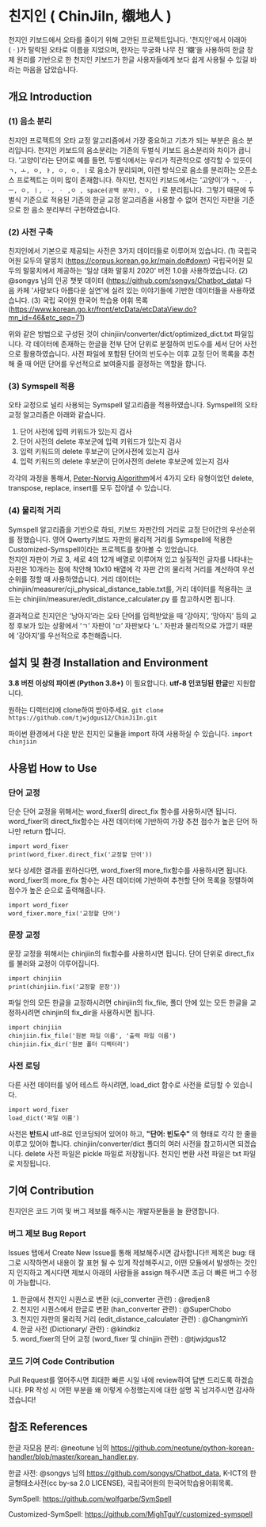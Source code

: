 # 친지인 ( ChinJiIn, 櫬地人 )
천지인 키보드에서 오타를 줄이기 위해 고안된 프로젝트입니다. 
'천지인'에서 아래아(ㆍ)가 탈락된 오타로 이름을 지었으며, 한자는 무궁화 나무 친 ‘櫬’을 사용하여 한글 창제 원리를 기반으로 한 천지인 키보드가 한글 사용자들에게 보다 쉽게 사용될 수 있길 바라는 마음을 담았습니다. 

## 개요 Introduction

### (1)  음소 분리

친지인 프로젝트의 오타 교정 알고리즘에서 가장 중요하고 기초가 되는 부분은 음소 분리입니다. 천지인 키보드의 음소분리는 기존의 두벌식 키보드 음소분리와 차이가 큽니다. 
 ‘고양이’라는 단어로 예를 들면, 두벌식에서는 우리가 직관적으로 생각할 수 있듯이 `ㄱ, ㅗ, ㅇ, ㅑ, ㅇ, ㅇ, ㅣ`로 음소가 분리되며, 이런 방식으로 음소를 분리하는 오픈소스 프로젝트는 이미 많이 존재합니다. 
 하지만, 천지인 키보드에서는 ‘고양이’가 `ㄱ, ㆍ, ㅡ, ㅇ, ㅣ, ㆍ, ㆍ ,ㅇ , space(공백 문자), ㅇ, ㅣ`로 분리됩니다. 그렇기 때문에 두벌식 기준으로 적용된 기존의 한글 교정 알고리즘을 사용할 수 없어 천지인 자판을 기준으로 한 음소 분리부터 구현하였습니다. 

### (2)  사전 구축

친지인에서 기본으로 제공되는 사전은 3가지 데이터들로 이루어져 있습니다. 
(1)  국립국어원 모두의 말뭉치 (https://corpus.korean.go.kr/main.do#down) 
국립국어원 모두의 말뭉치에서 제공하는 '일상 대화 말뭉치 2020' 버전 1.0을 사용하였습니다.
(2) @songys 님의 인공 챗봇 데이터 (https://github.com/songys/Chatbot_data) 
다음 카페 '사랑보다 아름다운 실연'에 실려 있는 이야기들에 기반한 데이터들을 사용하였습니다.
(3) 국립 국어원 한국어 학습용 어휘 목록 (https://www.korean.go.kr/front/etcData/etcDataView.do?mn_id=46&etc_seq=71)

위와 같은 방법으로 구성된 것이 chinjiin/converter/dict/optimized_dict.txt 파일입니다. 
각 데이터에 존재하는 한글을 전부 단어 단위로 분절하여 빈도수를 세서 단어 사전으로 활용하였습니다. 
사전 파일에 포함된 단어의 빈도수는 이후 교정 단어 목록을 추천해 줄 때 어떤 단어를 우선적으로 보여줄지를 결정하는 역할을 합니다.

### (3)  Symspell 적용

오타 교정으로 널리 사용되는 Symspell 알고리즘을 적용하였습니다. 
Symspell의 오타 교정 알고리즘은 아래와 같습니다.
1. 단어 사전에 입력 키워드가 있는지 검사
2. 단어 사전의 delete 후보군에 입력 키워드가 있는지 검사
3. 입력 키워드의 delete 후보군이 단어사전에 있는지 검사
4. 입력 키워드의 delete 후보군이 단어사전의 delete 후보군에 있는지 검사

각각의 과정을 통해서, [Peter-Norvig Algorithm](http://norvig.com/spell-correct.html)에서 4가지 오타 유형이었던 delete, transpose, replace, insert를 모두 잡아낼 수 있습니다. 

### (4)  물리적 거리

 Symspell 알고리즘을 기반으로 하되, 키보드 자판간의 거리로 교정 단어간의 우선순위를 정했습니다. 영어 Qwerty키보드 자판의 물리적 거리를 Symspell에 적용한 Customized-Symspell이라는 프로젝트를 찾아볼 수 있었습니다.  
 천지인 자판이 가로 3, 세로 4의 12개 배열로 이루어져 있고 실질적인 글자를 나타내는 자판은 10개라는 점에 착안해 10x10 배열에 각 자판 간의 물리적 거리를 계산하여 우선순위를 정할 때 사용하였습니다. 
거리 데이터는 chinjiin/measurer/cji_physical_distance_table.txt를,
거리 데이터를 적용하는 코드는 chinjiin/measurer/edit_distance_calculater.py 를 참고하시면 됩니다.

결과적으로 친지인은 ‘낭아지’라는 오타 단어를 입력받았을 때 ‘강아지’, ‘망아지’ 등의 교정 후보가 있는 상황에서  ‘ㄱ’ 자판이 ‘ㅁ’ 자판보다 ‘ㄴ’ 자판과 물리적으로 가깝기 때문에 ‘강아지’를 우선적으로 추천해줍니다. 

## 설치 및 환경 Installation and Environment

**3.8 버전 이상의 파이썬 (Python 3.8+)** 이 필요합니다.  **utf-8 인코딩된 한글**만 지원합니다. 

원하는 디렉터리에 clone하여 받아주세요. 
```git clone https://github.com/tjwjdgus12/ChinJiIn.git```

파이썬 환경에서 다운 받은 친지인 모듈을 import 하여 사용하실 수 있습니다. 
```import chinjiin```

## 사용법 How to Use
### 단어 교정
단순 단어 교정을 위해서는 word_fixer의 direct_fix 함수를 사용하시면 됩니다.
word_fixer의 direct_fix함수는 사전 데이터에 기반하여 가장 추천 점수가 높은 단어 하나만 return 합니다.
```
import word_fixer
print(word_fixer.direct_fix('교정할 단어'))
```

보다 상세한 결과를 원하신다면, word_fixer의 more_fix함수를 사용하시면 됩니다.
word_fixer의 more_fix 함수는 사전 데이터에 기반하여 추천할 단어 목록을 정렬하여 점수가 높은 순으로 출력해줍니다.
```
import word_fixer
word_fixer.more_fix('교정할 단어')
```
### 문장 교정
문장 교정을 위해서는 chinjiin의 fix함수를 사용하시면 됩니다.
단어 단위로 direct_fix를 불러와 교정이 이루어집니다.
```
import chinjiin
print(chinjiin.fix('교정할 문장'))
```
파일 안의 모든 한글을 교정하시려면 chinjiin의 fix_file, 폴더 안에 있는 모든 한글을 교정하시려면 chinjin의 fix_dir을 사용하시면 됩니다. 
```
import chinjiin
chinjiin.fix_file('원본 파일 이름', '출력 파일 이름')
chinjiin.fix_dir('원본 폴더 디렉터리')
```
### 사전 로딩 
다른 사전 데이터를 넣어 테스트 하시려면,  load_dict 함수로 사전을 로딩할 수 있습니다.
```
import word_fixer
load_dict('파일 이름')
```
사전은 **반드시** utf-8로 인코딩되어 있어야 하고, **"단어: 빈도수"** 의 형태로 각각 한 줄을 이루고 있어야 합니다. 
chinjiin/converter/dict 폴더의 여러 사전을 참고하시면 되겠습니다. 
delete 사전 파일은 pickle 파일로 저장됩니다. 천지인 변환 사전 파일은 txt 파일로 저장됩니다. 

## 기여 Contribution
친지인은 코드 기여 및 버그 제보를 해주시는 개발자분들을 늘 환영합니다.
### 버그 제보 Bug Report
Issues 탭에서 Create New Issue를 통해 제보해주시면 감사합니다!!
제목은 bug: 태그로 시작하면서 내용이 잘 표현 될 수 있게 작성해주시고, 어떤 모듈에서 발생하는 것인지 인지하고 계시다면 제보시 아래의 사람들을 assign 해주시면 조금 더 빠른 버그 수정이 가능합니다.
1. 한글에서 천지인 시퀀스로 변환 (cji_converter 관련) : @redjen8
2. 천지인 시퀀스에서 한글로 변환 (han_converter 관련) : @SuperChobo
3. 천지인 자판의 물리적 거리 (edit_distance_calculater 관련) : @ChangminYi
4. 한글 사전  (Dictionary/ 관련) : @kindkiz 
5. word_fixer의 단어 교정 (word_fixer 및 chinjjin 관련) : @tjwjdgus12
### 코드 기여 Code Contribution
Pull Request를 열어주시면 최대한 빠른 시일 내에 review하여 답변 드리도록 하겠습니다. 
PR 작성 시 어떤 부분을 왜 이렇게 수정했는지에 대한 설명 꼭 남겨주시면 감사하겠습니다!

## 참조 References
한글 자모음 분리: @neotune 님의 https://github.com/neotune/python-korean-handler/blob/master/korean_handler.py. 

한글 사전: @songys 님의 https://github.com/songys/Chatbot_data, K-ICT의 한글형태소사전(cc by-sa 2.0 LICENSE), 국립국어원의 한국어학습용어휘목록.

SymSpell: https://github.com/wolfgarbe/SymSpell

Customized-SymSpell: https://github.com/MighTguY/customized-symspell
